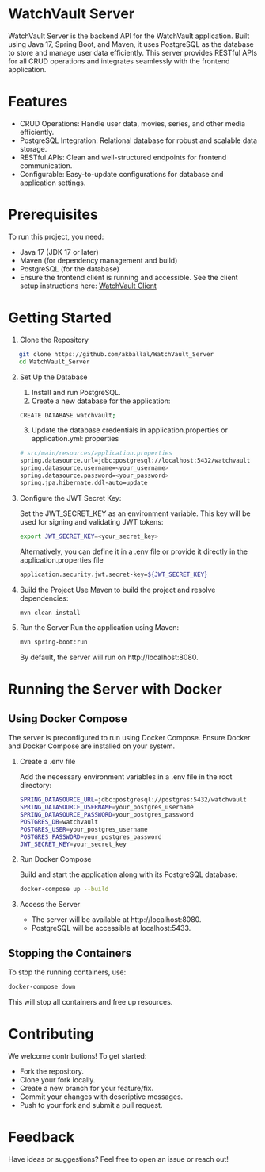 # WatchVault Server
WatchVault Server is the backend API for the WatchVault application. Built using Java 17, Spring Boot, and Maven, it uses PostgreSQL as the database to store and manage user data efficiently. This server provides RESTful APIs for all CRUD operations and integrates seamlessly with the frontend application.

# Features
* CRUD Operations: Handle user data, movies, series, and other media efficiently.
* PostgreSQL Integration: Relational database for robust and scalable data storage.
* RESTful APIs: Clean and well-structured endpoints for frontend communication.
* Configurable: Easy-to-update configurations for database and application settings.

# Prerequisites
To run this project, you need:

* Java 17 (JDK 17 or later)
* Maven (for dependency management and build)
* PostgreSQL (for the database)
* Ensure the frontend client is running and accessible. See the client setup instructions here: [WatchVault Client](https://github.com/akballal/WatchVault_Server/blob/main/README.md)

# Getting Started
1. Clone the Repository
```bash
   git clone https://github.com/akballal/WatchVault_Server
   cd WatchVault_Server
   ```
2. Set Up the Database
   1. Install and run PostgreSQL.
   2. Create a new database for the application:
   ```bash
   CREATE DATABASE watchvault;
   ```
   3. Update the database credentials in application.properties or application.yml:
   properties
    ```bash
    # src/main/resources/application.properties
    spring.datasource.url=jdbc:postgresql://localhost:5432/watchvault
    spring.datasource.username=<your_username>
    spring.datasource.password=<your_password>
    spring.jpa.hibernate.ddl-auto=update
    ```
3. Configure the JWT Secret Key:

    Set the JWT_SECRET_KEY as an environment variable. This key will be used for signing and validating JWT tokens:

    ```bash
    export JWT_SECRET_KEY=<your_secret_key>
    ```
    Alternatively, you can define it in a .env file or provide it directly in the application.properties file
    ```bash
    application.security.jwt.secret-key=${JWT_SECRET_KEY}
    ```

4. Build the Project
   Use Maven to build the project and resolve dependencies:
    ```bash
    mvn clean install
    ```
5. Run the Server
   Run the application using Maven:
    ```bash
    mvn spring-boot:run
    ```
    By default, the server will run on http://localhost:8080.

# Running the Server with Docker
## Using Docker Compose
The server is preconfigured to run using Docker Compose. Ensure Docker and Docker Compose are installed on your system.

1. Create a .env file

    Add the necessary environment variables in a .env file in the root directory:

    ```bash
    SPRING_DATASOURCE_URL=jdbc:postgresql://postgres:5432/watchvault
    SPRING_DATASOURCE_USERNAME=your_postgres_username
    SPRING_DATASOURCE_PASSWORD=your_postgres_password
    POSTGRES_DB=watchvault
    POSTGRES_USER=your_postgres_username
    POSTGRES_PASSWORD=your_postgres_password
    JWT_SECRET_KEY=your_secret_key
    ```

2. Run Docker Compose

    Build and start the application along with its PostgreSQL database:

    ```bash
    docker-compose up --build
    ```

3. Access the Server
   * The server will be available at http://localhost:8080.
   * PostgreSQL will be accessible at localhost:5433.

## Stopping the Containers
   To stop the running containers, use:

```bash
docker-compose down
```
This will stop all containers and free up resources.

# Contributing
We welcome contributions! To get started:

* Fork the repository.
* Clone your fork locally.
* Create a new branch for your feature/fix.
* Commit your changes with descriptive messages.
* Push to your fork and submit a pull request.

# Feedback
Have ideas or suggestions? Feel free to open an issue or reach out!

